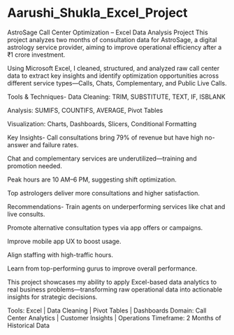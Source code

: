 # Aarushi_Shukla_Excel_Project
AstroSage Call Center Optimization – Excel Data Analysis Project
This project analyzes two months of consultation data for AstroSage, a digital astrology service provider, aiming to improve operational efficiency after a ₹1 crore investment.

Using Microsoft Excel, I cleaned, structured, and analyzed raw call center data to extract key insights and identify optimization opportunities across different service types—Calls, Chats, Complementary, and Public Live Calls.

Tools & Techniques- 
Data Cleaning: TRIM, SUBSTITUTE, TEXT, IF, ISBLANK

Analysis: SUMIFS, COUNTIFS, AVERAGE, Pivot Tables

Visualization: Charts, Dashboards, Slicers, Conditional Formatting

Key Insights-
Call consultations bring 79% of revenue but have high no-answer and failure rates.

Chat and complementary services are underutilized—training and promotion needed.

Peak hours are 10 AM–6 PM, suggesting shift optimization.

Top astrologers deliver more consultations and higher satisfaction.

Recommendations-
Train agents on underperforming services like chat and live consults.

Promote alternative consultation types via app offers or campaigns.

Improve mobile app UX to boost usage.

Align staffing with high-traffic hours.

Learn from top-performing gurus to improve overall performance.

This project showcases my ability to apply Excel-based data analytics to real business problems—transforming raw operational data into actionable insights for strategic decisions.

Tools: Excel | Data Cleaning | Pivot Tables | Dashboards
Domain: Call Center Analytics | Customer Insights | Operations
Timeframe: 2 Months of Historical Data
